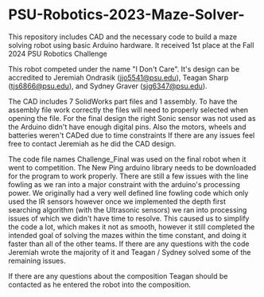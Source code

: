 # PSU-Robotics-2023-Maze-Solver-
This repository includes CAD and the necessary code to build a maze solving robot using basic Arduino hardware. It received 1st place at the Fall 2024 PSU Robotics Challenge 

This robot competed under the name "I Don't Care". It's design can be accredited to Jeremiah Ondrasik (jjo5541@psu.edu), Teagan Sharp (tjs6866@psu.edu), and Sydney Graver (sjg6347@psu.edu).

The CAD includes 7 SolidWorks part files and 1 assembly. To have the assembly file work correctly the files will need to properly selected when opening the file. For the final design the right Sonic sensor was not used as the Arduino didn't have enough digital pins. Also the motors, wheels and batteries weren't CADed due to time constraints If there are any issues feel free to contact Jeremiah as he did the CAD design.

The code file names Challenge_Final was used on the final robot when it went to competition. The New Ping arduino library needs to be downloaded for the program to work properly. There are still a few issues with the line fowling as we ran into a major constraint with the arduino's processing power. We originally had a very well defined line fowling code which only used the IR sensors however once we implemented the depth first searching algorithm (with the Ultrasonic sensors) we ran into processing issues of which we didn't have time to resolve. This caused us to simplify the code a lot, which makes it not as smooth, however it still completed the intended goal of solving the mazes within the time constant, and doing it faster than all of the other teams. If there are any questions with the code Jeremiah wrote the majority of it and Teagan / Sydney solved some of the remaining issues. 

If there are any questions about the composition Teagan should be contacted as he entered the robot into the composition.
